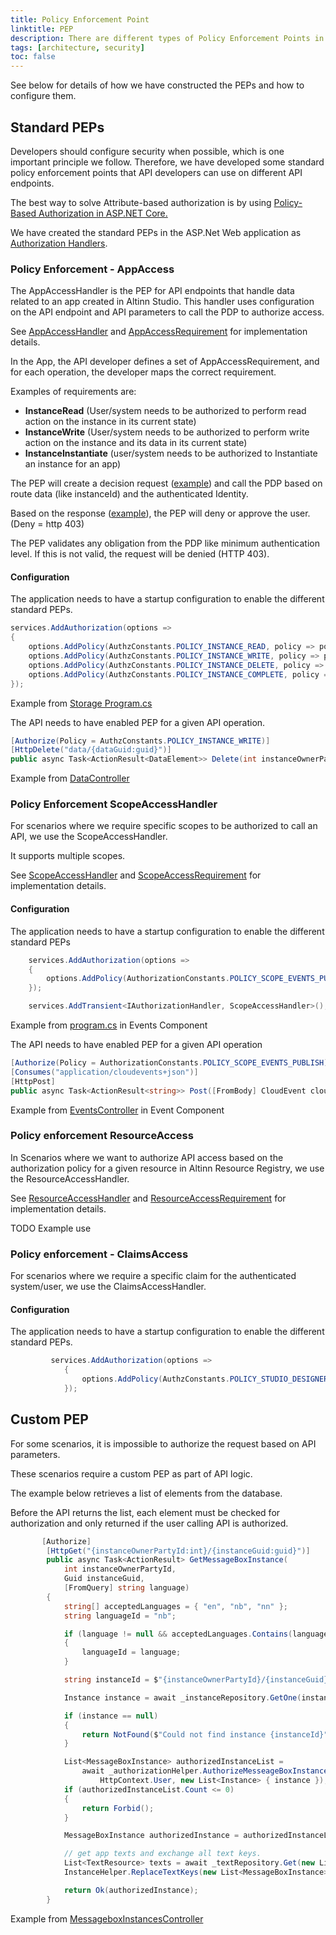 ```yaml
---
title: Policy Enforcement Point
linktitle: PEP
description: There are different types of Policy Enforcement Points in the Altinn 3 platform. 
tags: [architecture, security]
toc: false
---
```


See below for details of how we have constructed the PEPs and how to configure them.

## Standard PEPs

Developers should configure security when possible, which is one important principle we follow. 
Therefore, we have developed some standard policy enforcement points that API developers can use on different API endpoints.

The best way to solve Attribute-based authorization is by using
[Policy-Based Authorization in ASP.NET Core.](https://docs.microsoft.com/en-us/aspnet/core/security/authorization/policies)

We have created the standard PEPs in the ASP.Net Web application as 
[Authorization Handlers](https://github.com/dotnet/aspnetcore/blob/main/src/Security/Authorization/Core/src/AuthorizationHandler.cs).

### Policy Enforcement - AppAccess

The AppAccessHandler is the PEP for API endpoints that handle data related to an app created in Altinn Studio. This handler uses configuration
on the API endpoint and API parameters to call the PDP to authorize access. 

See [AppAccessHandler](https://github.com/Altinn/altinn-authorization/blob/main/src/Altinn.Common.PEP/Altinn.Common.PEP/Authorization/AppAccessHandler.cs) 
and [AppAccessRequirement](https://github.com/Altinn/altinn-authorization/blob/main/src/Altinn.Common.PEP/Altinn.Common.PEP/Authorization/AppAccessRequirement.cs) for implementation details.


In the App, the API developer defines a set of AppAccessRequirement, and for each operation, the developer maps the correct requirement.

Examples of requirements are:

- **InstanceRead** (User/system needs to be authorized to perform read action on the instance in its current state)
- **InstanceWrite** (User/system needs to be authorized to perform write action on the instance and its data in its current state)
- **InstanceInstantiate** (user/system needs to be authorized to Instantiate an instance for an app)

The PEP will create a decision request ([example](https://github.com/Altinn/altinn-authorization/blob/main/test/IntegrationTests/Data/Xacml/3.0/AltinnApps/AltinnApps0007Request.json)) and call the PDP
 based on route data (like instanceId) and the authenticated Identity.

Based on the response ([example](https://github.com/Altinn/altinn-authorization/blob/main/test/IntegrationTests/Data/Xacml/3.0/AltinnApps/AltinnApps0007Response.json)), the PEP will deny or approve the user. (Deny = http 403)

The PEP validates any obligation from the PDP like minimum authentication level. If this is not valid, the request will be denied (HTTP 403).

#### Configuration

The application needs to have a startup configuration to enable the different standard PEPs.

```c#
services.AddAuthorization(options =>
{
    options.AddPolicy(AuthzConstants.POLICY_INSTANCE_READ, policy => policy.Requirements.Add(new AppAccessRequirement("read")));
    options.AddPolicy(AuthzConstants.POLICY_INSTANCE_WRITE, policy => policy.Requirements.Add(new AppAccessRequirement("write")));
    options.AddPolicy(AuthzConstants.POLICY_INSTANCE_DELETE, policy => policy.Requirements.Add(new AppAccessRequirement("delete")));
    options.AddPolicy(AuthzConstants.POLICY_INSTANCE_COMPLETE, policy => policy.Requirements.Add(new AppAccessRequirement("complete")));
});

```

Example from [Storage Program.cs](https://github.com/Altinn/altinn-storage/blob/main/src/Storage/Program.cs)

The API needs to have enabled PEP for a given API operation.

```c#
[Authorize(Policy = AuthzConstants.POLICY_INSTANCE_WRITE)]
[HttpDelete("data/{dataGuid:guid}")]
public async Task<ActionResult<DataElement>> Delete(int instanceOwnerPartyId, Guid instanceGuid, Guid dataGuid)

```

Example from [DataController](https://github.com/Altinn/altinn-storage/blob/main/src/Storage/Controllers/DataController.cs)


### Policy Enforcement ScopeAccessHandler

For scenarios where we require specific scopes to be authorized to call an API, we use the ScopeAccessHandler.

It supports multiple scopes.


See [ScopeAccessHandler](https://github.com/Altinn/altinn-authorization/blob/main/src/Altinn.Common.PEP/Altinn.Common.PEP/Authorization/ScopeAccessHandler.cs) 
and [ScopeAccessRequirement](https://github.com/Altinn/altinn-authorization/blob/main/src/Altinn.Common.PEP/Altinn.Common.PEP/Authorization/ScopeAccessRequirement.cs) for implementation details.


#### Configuration

The application needs to have a startup configuration to enable the different standard PEPs

```c#
    services.AddAuthorization(options =>
    {
        options.AddPolicy(AuthorizationConstants.POLICY_SCOPE_EVENTS_PUBLISH, policy => policy.Requirements.Add(new ScopeAccessRequirement("altinn:events.publish")));
    });    

    services.AddTransient<IAuthorizationHandler, ScopeAccessHandler>();
```

Example from [program.cs](https://github.com/Altinn/altinn-events/blob/main/src/Events/Program.cs) in Events Component

The API needs to have enabled PEP for a given API operation

```c#
[Authorize(Policy = AuthorizationConstants.POLICY_SCOPE_EVENTS_PUBLISH)]
[Consumes("application/cloudevents+json")]
[HttpPost]
public async Task<ActionResult<string>> Post([FromBody] CloudEvent cloudEvent)

```

Example from [EventsController](https://github.com/Altinn/altinn-events/blob/main/src/Events/Controllers/EventsController.cs) in Event Component

### Policy enforcement ResourceAccess

In Scenarios where we want to authorize API access based on the authorization policy for a given resource in Altinn Resource Registry, we use the ResourceAccessHandler.


See [ResourceAccessHandler](https://github.com/Altinn/altinn-authorization/blob/main/src/Altinn.Common.PEP/Altinn.Common.PEP/Authorization/ResourceAccessHandler.cs) 
and [ResourceAccessRequirement](https://github.com/Altinn/altinn-authorization/blob/main/src/Altinn.Common.PEP/Altinn.Common.PEP/Authorization/ResourceAccessRequirement.cs) for implementation details.

TODO Example use

### Policy enforcement - ClaimsAccess

For scenarios where we require a specific claim for the authenticated system/user, we use the ClaimsAccessHandler.


#### Configuration

The application needs to have a startup configuration to enable the different standard PEPs.

```c#
         services.AddAuthorization(options =>
            {
                options.AddPolicy(AuthzConstants.POLICY_STUDIO_DESIGNER, policy => policy.Requirements.Add(new ClaimAccessRequirement("urn:altinn:app", "studio.designer")));
            });

```



## Custom PEP

For some scenarios, it is impossible to authorize the request based on API parameters.

These scenarios require a custom PEP as part of API logic.

The example below retrieves a list of elements from the database. 

Before the API returns the list, each element must be checked for authorization and only returned if the user calling API is authorized.

```c#
       [Authorize]
        [HttpGet("{instanceOwnerPartyId:int}/{instanceGuid:guid}")]
        public async Task<ActionResult> GetMessageBoxInstance(
            int instanceOwnerPartyId,
            Guid instanceGuid,
            [FromQuery] string language)
        {
            string[] acceptedLanguages = { "en", "nb", "nn" };
            string languageId = "nb";

            if (language != null && acceptedLanguages.Contains(language.ToLower()))
            {
                languageId = language;
            }

            string instanceId = $"{instanceOwnerPartyId}/{instanceGuid}";

            Instance instance = await _instanceRepository.GetOne(instanceId, instanceOwnerPartyId);

            if (instance == null)
            {
                return NotFound($"Could not find instance {instanceId}");
            }

            List<MessageBoxInstance> authorizedInstanceList =
                await _authorizationHelper.AuthorizeMesseageBoxInstances(
                    HttpContext.User, new List<Instance> { instance });
            if (authorizedInstanceList.Count <= 0)
            {
                return Forbid();
            }

            MessageBoxInstance authorizedInstance = authorizedInstanceList.First();

            // get app texts and exchange all text keys.
            List<TextResource> texts = await _textRepository.Get(new List<string> { instance.AppId }, languageId);
            InstanceHelper.ReplaceTextKeys(new List<MessageBoxInstance> { authorizedInstance }, texts, languageId);

            return Ok(authorizedInstance);
        }
```

Example from [MessageboxInstancesController](https://github.com/Altinn/altinn-storage/blob/main/src/Storage/Controllers/MessageboxInstancesController.cs)
